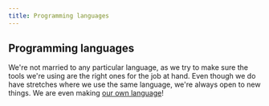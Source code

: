 ```yaml
---
title: Programming languages
---
```

## Programming languages

We're not married to any particular language, as we try to make sure the tools we're using are the right ones for the job at hand. Even though we do have stretches where we use the same language, we're always open to new things. We are even making [our own language](http://crystal-lang.org/)!